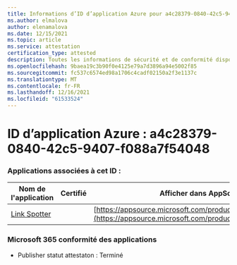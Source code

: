 ```yaml
---
title: Informations d’ID d’application Azure pour a4c28379-0840-42c5-9407-f088a7f54048
ms.author: elmalova
author: elenamalova
ms.date: 12/15/2021
ms.topic: article
ms.service: attestation
certification_type: attested
description: Toutes les informations de sécurité et de conformité disponibles pour a4c28379-0840-42c5-9407-f088a7f54048.
ms.openlocfilehash: 9baea19c3b90f0e4125e79a7d3896a94e5002f85
ms.sourcegitcommit: fc537c6574ed98a1706c4cadf02150a2f3e1137c
ms.translationtype: MT
ms.contentlocale: fr-FR
ms.lasthandoff: 12/16/2021
ms.locfileid: "61533524"
---
```

# <a name="azure-app-id-a4c28379-0840-42c5-9407-f088a7f54048"></a>ID d’application Azure : a4c28379-0840-42c5-9407-f088a7f54048


### <a name="apps-associated-with-this-id"></a>Applications associées à cet ID :
| **Nom de l'application** | **Certifié** | **Afficher dans AppSource** |
|--------------|---------------|-----------------------|
| [Link Spotter](https://docs.microsoft.com/microsoft-365-app-certification/forward/WA200003092) |  | [https://appsource.microsoft.com/product/office/WA200003092](https://appsource.microsoft.com/product/office/WA200003092) |

### <a name="microsoft-365-app-compliance-status"></a>Microsoft 365 conformité des applications
- Publisher statut attestaton : Terminé

